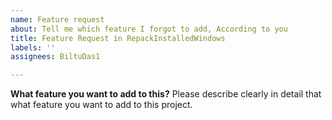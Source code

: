 ```yaml
---
name: Feature request
about: Tell me which feature I forgot to add, According to you
title: Feature Request in RepackInstalledWindows
labels: ''
assignees: BiltuDas1

---
```


**What feature you want to add to this?**
Please describe clearly in detail that what feature you want to add to this project.
